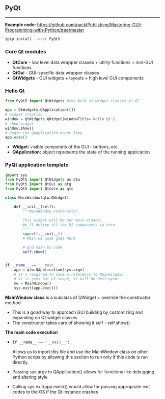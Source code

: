 ## PyQt

------

**Example code:** https://github.com/packtPublishing/Mastering-GUI-Programming-with-Python/tree/master

```bash
$pip install --user PyQt5
```

### Core Qt modules

- **QtCore** - low level data wrapper classes + utility functions + non-GUI functions
- **QtGui** - GUI-specific data wrapper classes
- **QtWidgets** - GUI widgets + layouts + high level GUI components 

### Hello Qt

```python
from PyQt5 import QtWidgets #the bulk of widget classes in QT

app = QtWidgets.QApplication([])
# widget creation
window = QtWidgets.QWidget(windowTitle='Hello Qt')
# show widget
window.show()
# begin the QApplication event loop
app.exec()
```

- **Widget:** visible componets of the GUI - buttons, etc.
- **QApplication:** object represents the state of the running application

### PyQt application template

```python
import sys
from PyQt5 import QtWidgets as qtw
from PyQt5 import QtGui as qtg
from PyQt5 import QtCore as qtc

class MainWindow(qtw.QWidget):

    def __init__(self):
        """MainWindow constructor.

        This widget will be our main window.
        We'll define all the UI components in here.
        """
        super().__init__()
        # Main UI code goes here

        # End main UI code
        self.show()


if __name__ == '__main__':
    app = qtw.QApplication(sys.argv)
    # it's required to save a reference to MainWindow.
    # if it goes out of scope, it will be destroyed.
    mw = MainWindow()
    sys.exit(app.exec())

```

**MainWindow class** is a subclass of QWidget + override the constructor method

- This is a good way to approach GUI building by customizing and expanding on Qt widget classes
- The constructor takes care of showing it self - self.show() 

**The main code execution**

- ```python
  if __name__ == '__main__':
  ```

  Allows us to inport this file and use the MainWindow class on other Python scrips by allowing this section to run only if this code is run directly.

- Passing sys.argv to QApplication() allows for functions like debugging and altering style
- Calling sys.exit(app.exec()) would allow for passing appropriate exit codes to the OS if the Qt instance crashes